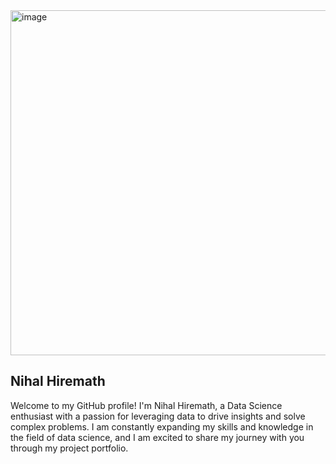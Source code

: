 <img width="982" height="552" alt="image" src="https://github.com/user-attachments/assets/e4244932-00f7-4908-bf99-2e0701007d69" />

**Nihal Hiremath**
-----------------------------------------------------------------------------------------------------------------------------------------------------------------------------------------------------------------------


Welcome to my GitHub profile! I'm Nihal Hiremath, a Data Science enthusiast with a passion for leveraging data to drive insights and solve complex problems. I am constantly expanding my skills and knowledge in the field of data science, and I am excited to share my journey with you through my project portfolio.
